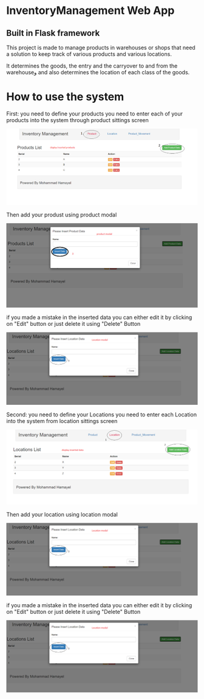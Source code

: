 # InventoryManagement  Web App 
 
<h2> Built in Flask framework  </h2>

This project is made to manage products in warehouses or shops that need a solution to keep track of various products and various locations.

It determines the goods, the entry and the carryover to and from the warehouseو and also determines the location of each class of the goods.

# How to use the system

First: you need to define your products
you need to enter each of your products into the system through product sittings screen

![alt text](https://github.com/mohammadhamayel/InventoryManagement/blob/master/github_images/ProductPage.PNG)

Then add your produst using product modal

![alt text](https://github.com/mohammadhamayel/InventoryManagement/blob/master/github_images/insertProduct.PNG)

if you made a mistake in the inserted data you can either edit it by clicking on "Edit" button or just delete it using "Delete" Button

![alt text](https://github.com/mohammadhamayel/InventoryManagement/blob/master/github_images/inseryLocation.PNG)

Second: you need to define your Locations
you need to enter each Location into the system from location sittings screen

![alt text](https://github.com/mohammadhamayel/InventoryManagement/blob/master/github_images/LocationPsge.PNG)

Then add your location using location modal

![alt text](https://github.com/mohammadhamayel/InventoryManagement/blob/master/github_images/inseryLocation.PNG)

if you made a mistake in the inserted data you can either edit it by clicking on "Edit" button or just delete it using "Delete" Button

![alt text](https://github.com/mohammadhamayel/InventoryManagement/blob/master/github_images/inseryLocation.PNG)

